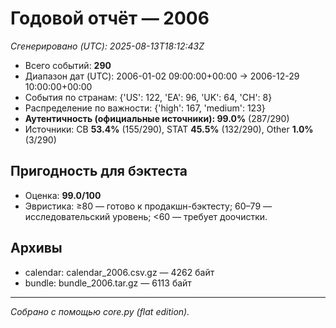 # Годовой отчёт — 2006

_Сгенерировано (UTC): 2025-08-13T18:12:43Z_

- Всего событий: **290**
- Диапазон дат (UTC): 2006-01-02 09:00:00+00:00 → 2006-12-29 10:00:00+00:00
- События по странам: {'US': 122, 'EA': 96, 'UK': 64, 'CH': 8}
- Распределение по важности: {'high': 167, 'medium': 123}
- **Аутентичность (официальные источники): 99.0%** (287/290)
- Источники: CB **53.4%** (155/290), STAT **45.5%** (132/290), Other **1.0%** (3/290)

## Пригодность для бэктеста
- Оценка: **99.0/100**
- Эвристика: ≥80 — готово к продакшн-бэктесту; 60–79 — исследовательский уровень; <60 — требует доочистки.

## Архивы
- calendar: calendar_2006.csv.gz — 4262 байт
- bundle: bundle_2006.tar.gz — 6113 байт

---
*Собрано с помощью core.py (flat edition).*